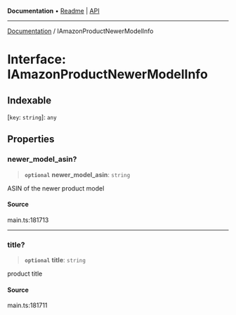 **Documentation** • [Readme](../README.md) \| [API](../globals.md)

***

[Documentation](../README.md) / IAmazonProductNewerModelInfo

# Interface: IAmazonProductNewerModelInfo

## Indexable

 \[`key`: `string`\]: `any`

## Properties

### newer\_model\_asin?

> **`optional`** **newer\_model\_asin**: `string`

ASIN of the newer product model

#### Source

main.ts:181713

***

### title?

> **`optional`** **title**: `string`

product title

#### Source

main.ts:181711
